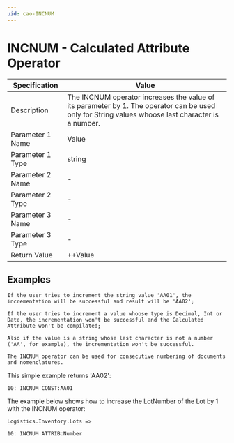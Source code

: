 ```yaml
---
uid: cao-INCNUM
---
```


# INCNUM - Calculated Attribute Operator

| Specification         | Value                                                        |
| --------------------- | ------------------------------------------------------------ |
| Description           | The INCNUM operator increases the value of its parameter by 1. The operator can be used only for String values whоose last character is a number.           |
| Parameter 1 Name      | Value                                                         |
| Parameter 1 Type      | string                                    |
| Parameter 2 Name      | -                                                            |
| Parameter 2 Type      | -                                                            |
| Parameter 3 Name      | -                                                            |
| Parameter 3 Type      | -                                                            |
| Return Value          | ++Value                                                    |


## Examples

```
If the user tries to increment the string value 'AA01', the incrementation will be successful and result will be 'AA02'; 

If the user tries to increment a value whoоse type is Decimal, Int or Date, the incrementation won't be successful and the Calculated Attribute won't be compilated;

Also if the value is a string whose last character is not a number ('AA', for example), the incrementation won't be successful.

The INCNUM operator can be used for consecutive numbering of documents and nomenclatures.
```

This simple example returns 'AA02':

```
10: INCNUM CONST:AA01
```
The example below shows how to increase the LotNumber of the Lot by 1 with the INCNUM operator:
```
Logistics.Inventory.Lots =>

10: INCNUM ATTRIB:Number 
```
